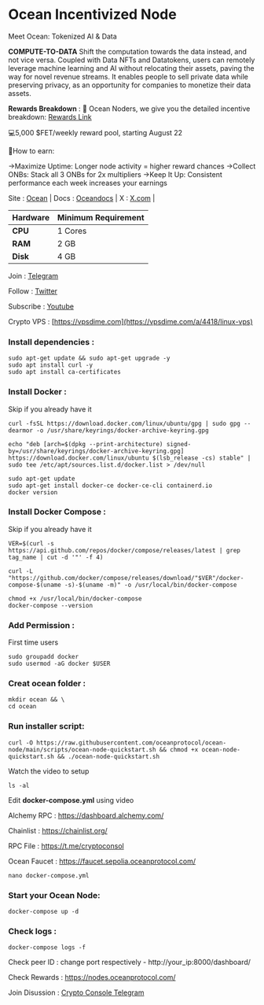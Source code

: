# Ocean Incentivized Node

Meet Ocean: Tokenized AI & Data


**COMPUTE-TO-DATA**
Shift the computation towards the data instead, and not vice versa. Coupled with Data NFTs and Datatokens, users can remotely leverage machine learning and AI without relocating their assets, paving the way for novel revenue streams. It enables people to sell private data while preserving privacy, as an opportunity for companies to monetize their data assets.

**Rewards Breakdown** :
🚀 Ocean Noders, we give you the detailed incentive breakdown: [Rewards Link](https://blog.oceanprotocol.com/ocean-nodes-incentives-a-detailed-breakdown-0baf8fc98001)

💻5,000 $FET/weekly reward pool, starting August 22

🔑How to earn:

→Maximize Uptime: Longer node activity = higher reward chances
→Collect ONBs: Stack all 3 ONBs for 2x multipliers
→Keep It Up: Consistent performance each week increases your earnings

Site : [Ocean](https://oceanprotocol.com/) | Docs : [Oceandocs](https://docs.oceanprotocol.com/) | X : [X.com](https://x.com/oceanprotocol) |

| **Hardware** | **Minimum Requirement** |
|--------------|-------------------------|
| **CPU**      | 1 Cores                 |
| **RAM**      | 2 GB                    |
| **Disk**     | 4 GB                    |


Join : [Telegram](https://t.me/cryptoconsol)

Follow : [Twitter](https://www.x.com/cryptoconsol)

Subscribe : [Youtube](https://www.youtube.com/@cryptoconsole)

Crypto VPS : [https://vpsdime.com](https://vpsdime.com/a/4418/linux-vps)


### Install dependencies :
```
sudo apt-get update && sudo apt-get upgrade -y
sudo apt install curl -y
sudo apt install ca-certificates
```
### Install Docker :

Skip if you already have it

```
curl -fsSL https://download.docker.com/linux/ubuntu/gpg | sudo gpg --dearmor -o /usr/share/keyrings/docker-archive-keyring.gpg

echo "deb [arch=$(dpkg --print-architecture) signed-by=/usr/share/keyrings/docker-archive-keyring.gpg] https://download.docker.com/linux/ubuntu $(lsb_release -cs) stable" | sudo tee /etc/apt/sources.list.d/docker.list > /dev/null

sudo apt-get update
sudo apt-get install docker-ce docker-ce-cli containerd.io
docker version
```
### Install Docker Compose :

Skip if you already have it

```
VER=$(curl -s https://api.github.com/repos/docker/compose/releases/latest | grep tag_name | cut -d '"' -f 4)

curl -L "https://github.com/docker/compose/releases/download/"$VER"/docker-compose-$(uname -s)-$(uname -m)" -o /usr/local/bin/docker-compose

chmod +x /usr/local/bin/docker-compose
docker-compose --version
```
### Add Permission :

First time users
```
sudo groupadd docker
sudo usermod -aG docker $USER
```


### Creat ocean folder :
```
mkdir ocean && \
cd ocean
```
### Run installer script:
```
curl -O https://raw.githubusercontent.com/oceanprotocol/ocean-node/main/scripts/ocean-node-quickstart.sh && chmod +x ocean-node-quickstart.sh && ./ocean-node-quickstart.sh
``` 

Watch the video to setup
```
ls -al
```
Edit **docker-compose.yml** using video

Alchemy RPC : https://dashboard.alchemy.com/

Chainlist : https://chainlist.org/

RPC File : https://t.me/cryptoconsol

Ocean Faucet : https://faucet.sepolia.oceanprotocol.com/

```
nano docker-compose.yml
```

### Start your Ocean Node:
```
docker-compose up -d
```
### Check logs :
```
docker-compose logs -f
```

Check peer ID : change port respectively - http://your_ip:8000/dashboard/ 

Check Rewards : https://nodes.oceanprotocol.com/

Join Disussion : [Crypto Console Telegram](https://t.me/cryptoconsol)

